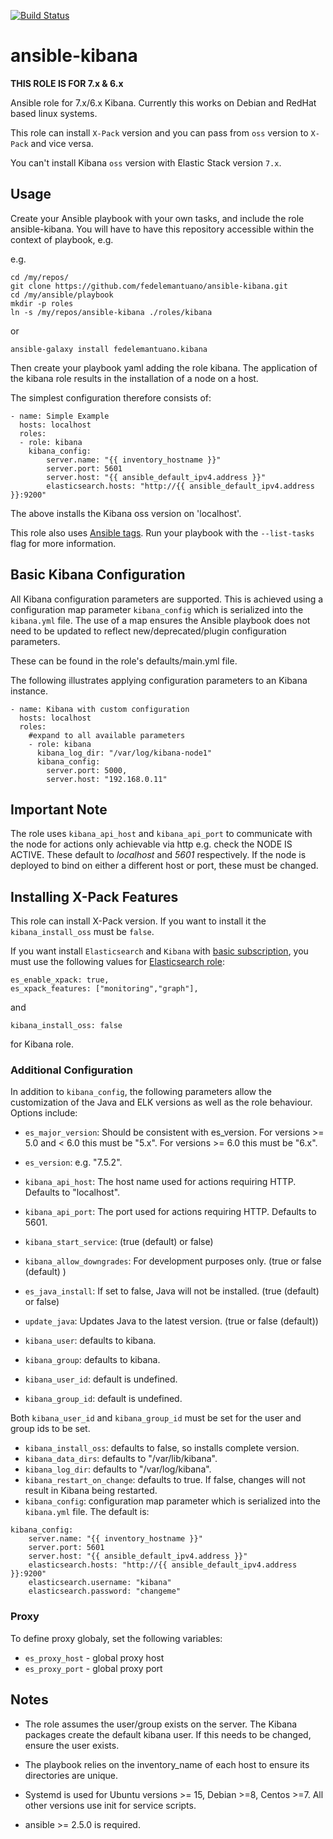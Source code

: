 [![Build Status](https://travis-ci.org/fedelemantuano/ansible-kibana.svg?branch=develop)](https://travis-ci.org/fedelemantuano/ansible-kibana)

# ansible-kibana

**THIS ROLE IS FOR 7.x & 6.x**

Ansible role for 7.x/6.x Kibana. Currently this works on Debian and RedHat based linux systems.

This role can install `X-Pack` version and you can pass from `oss` version to `X-Pack` and vice versa.

You can't install Kibana `oss` version with Elastic Stack version `7.x`.

## Usage

Create your Ansible playbook with your own tasks, and include the role ansible-kibana. You will have to have this repository accessible within the context of playbook, e.g.

e.g.

```
cd /my/repos/
git clone https://github.com/fedelemantuano/ansible-kibana.git
cd /my/ansible/playbook
mkdir -p roles
ln -s /my/repos/ansible-kibana ./roles/kibana
```

or

```
ansible-galaxy install fedelemantuano.kibana
```

Then create your playbook yaml adding the role kibana.
The application of the kibana role results in the installation of a node on a host.

The simplest configuration therefore consists of:

```
- name: Simple Example
  hosts: localhost
  roles:
  - role: kibana
    kibana_config:
        server.name: "{{ inventory_hostname }}"
        server.port: 5601
        server.host: "{{ ansible_default_ipv4.address }}"
        elasticsearch.hosts: "http://{{ ansible_default_ipv4.address }}:9200"
```

The above installs the Kibana oss version on 'localhost'.

This role also uses [Ansible tags](http://docs.ansible.com/ansible/playbooks_tags.html). Run your playbook with the `--list-tasks` flag for more information.

## Basic Kibana Configuration

All Kibana configuration parameters are supported.  This is achieved using a configuration map parameter `kibana_config` which is serialized into the `kibana.yml` file.
The use of a map ensures the Ansible playbook does not need to be updated to reflect new/deprecated/plugin configuration parameters.

These can be found in the role's defaults/main.yml file.

The following illustrates applying configuration parameters to an Kibana instance.

```
- name: Kibana with custom configuration
  hosts: localhost
  roles:
    #expand to all available parameters
    - role: kibana
      kibana_log_dir: "/var/log/kibana-node1"
      kibana_config:
        server.port: 5000,
        server.host: "192.168.0.11"
```

## Important Note

The role uses `kibana_api_host` and `kibana_api_port` to communicate with the node for actions only achievable via http e.g. check the NODE IS ACTIVE. These default to _localhost_ and _5601_ respectively.
If the node is deployed to bind on either a different host or port, these must be changed.

## Installing X-Pack Features

This role can install X-Pack version. If you want to install it the `kibana_install_oss` must be `false`.

If you want install `Elasticsearch` and `Kibana` with [basic subscription](https://www.elastic.co/subscriptions), you must use the following values for [Elasticsearch role](https://github.com/elastic/ansible-elasticsearch):

```
es_enable_xpack: true,
es_xpack_features: ["monitoring","graph"],
```

and

```
kibana_install_oss: false
```

for Kibana role.

### Additional Configuration

In addition to `kibana_config`, the following parameters allow the customization of the Java and ELK versions as well as the role behaviour. Options include:

* `es_major_version`: Should be consistent with es_version. For versions >= 5.0 and < 6.0 this must be "5.x". For versions >= 6.0 this must be "6.x".

* `es_version`: e.g. "7.5.2".
* `kibana_api_host`: The host name used for actions requiring HTTP. Defaults to "localhost".
* `kibana_api_port`: The port used for actions requiring HTTP. Defaults to 5601.
* `kibana_start_service`: (true (default) or false)
* `kibana_allow_downgrades`: For development purposes only. (true or false (default) )
* `es_java_install`: If set to false, Java will not be installed. (true (default) or false)
* `update_java`: Updates Java to the latest version. (true or false (default))

* `kibana_user`: defaults to kibana.
* `kibana_group`: defaults to kibana.
* `kibana_user_id`: default is undefined.
* `kibana_group_id`: default is undefined.

Both `kibana_user_id` and `kibana_group_id` must be set for the user and group ids to be set.

* `kibana_install_oss`: defaults to false, so installs complete version.
* `kibana_data_dirs`: defaults to "/var/lib/kibana".
* `kibana_log_dir`: defaults to "/var/log/kibana".
* `kibana_restart_on_change`: defaults to true.  If false, changes will not result in Kibana being restarted.
* `kibana_config`: configuration map parameter which is serialized into the `kibana.yml` file. The default is:

```
kibana_config:
    server.name: "{{ inventory_hostname }}"
    server.port: 5601
    server.host: "{{ ansible_default_ipv4.address }}"
    elasticsearch.hosts: "http://{{ ansible_default_ipv4.address }}:9200"
    elasticsearch.username: "kibana"
    elasticsearch.password: "changeme"
```

### Proxy

To define proxy globaly, set the following variables:

* `es_proxy_host` - global proxy host
* `es_proxy_port` - global proxy port

## Notes

* The role assumes the user/group exists on the server.  The Kibana packages create the default kibana user. If this needs to be changed, ensure the user exists.

* The playbook relies on the inventory_name of each host to ensure its directories are unique.

* Systemd is used for Ubuntu versions >= 15, Debian >=8, Centos >=7.  All other versions use init for service scripts.

* ansible >= 2.5.0 is required.
